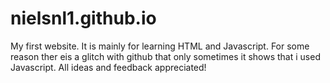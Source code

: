 # nielsnl1.github.io

My first website. It is mainly for learning HTML and Javascript. For some reason ther eis a glitch with github that only sometimes it shows that i used Javascript. All ideas and feedback appreciated!
